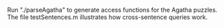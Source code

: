 Run "./parseAgatha" to generate access functions for the Agatha puzzles.
The file testSentences.m illustrates how cross-sentence queries work.

